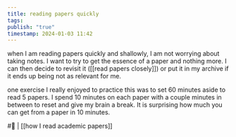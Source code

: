```yaml
---
title: reading papers quickly
tags: 
publish: "true"
timestamp: 2024-01-03 11:42
---
```

when I am reading papers quickly and shallowly, I am not worrying about taking notes. I want to try to get the essence of a paper and nothing more. I can then decide to revisit it ([[read papers closely]]) or put it in my archive if it ends up being not as relevant for me. 

one exercise I really enjoyed to practice this was to set 60 minutes aside to read 5 papers. I spend 10 minutes on each paper with a couple minutes in between to reset and give my brain a break. It is surprising how much you can get from a paper in 10 minutes. 


#🐛  | [[how I read academic papers]]
